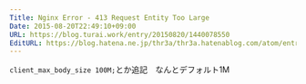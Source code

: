 ```yaml
---
Title: Nginx Error - 413 Request Entity Too Large
Date: 2015-08-20T22:49:10+09:00
URL: https://blog.turai.work/entry/20150820/1440078550
EditURL: https://blog.hatena.ne.jp/thr3a/thr3a.hatenablog.com/atom/entry/8454420450106323773
---
```


`client_max_body_size 100M;`とか追記　なんとデフォルト1M

